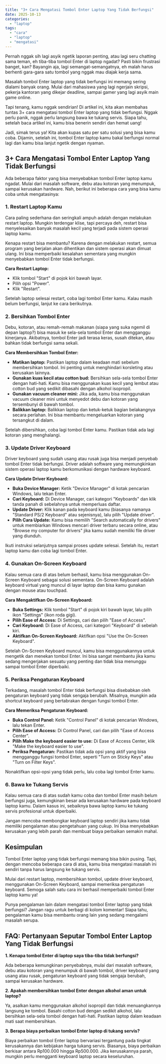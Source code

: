 ```yaml
---
title: "3+ Cara Mengatasi Tombol Enter Laptop Yang Tidak Berfungsi"
date: 2025-10-13
categories: 
  - "laptop"
tags: 
  - "cara"
  - "laptop"
  - "mengatasi"
---
```


Pernah nggak sih lagi asyik ngetik laporan penting, atau lagi seru chatting sama teman, eh tiba-tiba tombol Enter di laptop ngadat? Pasti bikin frustrasi banget, kan? Bayangin aja, lagi semangat-semangatnya, eh malah harus berhenti gara-gara satu tombol yang nggak mau diajak kerja sama.

Masalah tombol Enter laptop yang tidak berfungsi ini memang sering dialami banyak orang. Mulai dari mahasiswa yang lagi ngerjain skripsi, pekerja kantoran yang dikejar deadline, sampai gamer yang lagi asyik main game online.

Tapi tenang, kamu nggak sendirian! Di artikel ini, kita akan membahas tuntas 3+ cara mengatasi tombol Enter laptop yang tidak berfungsi. Nggak perlu panik, nggak perlu langsung bawa ke tukang servis. Siapa tahu, setelah baca artikel ini, kamu bisa benerin sendiri dan hemat uang!

Jadi, simak terus ya! Kita akan kupas satu per satu solusi yang bisa kamu coba. Dijamin, setelah ini, tombol Enter laptop kamu bakal berfungsi normal lagi dan kamu bisa lanjut ngetik dengan nyaman.

## 3+ Cara Mengatasi Tombol Enter Laptop Yang Tidak Berfungsi

Ada beberapa faktor yang bisa menyebabkan tombol Enter laptop kamu ngadat. Mulai dari masalah software, debu atau kotoran yang menumpuk, sampai kerusakan hardware. Nah, berikut ini beberapa cara yang bisa kamu coba untuk mengatasinya:

### 1\. Restart Laptop Kamu

Cara paling sederhana dan seringkali ampuh adalah dengan melakukan restart laptop. Mungkin terdengar klise, tapi percaya deh, restart bisa menyelesaikan banyak masalah kecil yang terjadi pada sistem operasi laptop kamu.

Kenapa restart bisa membantu? Karena dengan melakukan restart, semua program yang berjalan akan dihentikan dan sistem operasi akan dimuat ulang. Ini bisa memperbaiki kesalahan sementara yang mungkin menyebabkan tombol Enter tidak berfungsi.

**Cara Restart Laptop:**

- Klik tombol "Start" di pojok kiri bawah layar.
- Pilih opsi "Power".
- Klik "Restart".

Setelah laptop selesai restart, coba lagi tombol Enter kamu. Kalau masih belum berfungsi, lanjut ke cara berikutnya.

### 2\. Bersihkan Tombol Enter

Debu, kotoran, atau remah-remah makanan (siapa yang suka ngemil di depan laptop?) bisa masuk ke sela-sela tombol Enter dan mengganggu kinerjanya. Akibatnya, tombol Enter jadi terasa keras, susah ditekan, atau bahkan tidak berfungsi sama sekali.

**Cara Membersihkan Tombol Enter:**

- **Matikan laptop:** Pastikan laptop dalam keadaan mati sebelum membersihkan tombol. Ini penting untuk menghindari korsleting atau kerusakan lainnya.
- **Gunakan kuas kecil atau cotton bud:** Bersihkan sela-sela tombol Enter dengan hati-hati. Kamu bisa menggunakan kuas kecil yang lembut atau cotton bud yang sedikit dibasahi dengan alkohol isopropil.
- **Gunakan vacuum cleaner mini:** Jika ada, kamu bisa menggunakan vacuum cleaner mini untuk menyedot debu dan kotoran yang tersembunyi di bawah tombol.
- **Balikkan laptop:** Balikkan laptop dan ketuk-ketuk bagian belakangnya secara perlahan. Ini bisa membantu mengeluarkan kotoran yang tersangkut di dalam.

Setelah dibersihkan, coba lagi tombol Enter kamu. Pastikan tidak ada lagi kotoran yang menghalangi.

### 3\. Update Driver Keyboard

Driver keyboard yang sudah usang atau rusak juga bisa menjadi penyebab tombol Enter tidak berfungsi. Driver adalah software yang memungkinkan sistem operasi laptop kamu berkomunikasi dengan hardware keyboard.

**Cara Update Driver Keyboard:**

- **Buka Device Manager:** Ketik "Device Manager" di kotak pencarian Windows, lalu tekan Enter.
- **Cari Keyboard:** Di Device Manager, cari kategori "Keyboards" dan klik tanda panah di sebelahnya untuk memperluas daftar.
- **Update Driver:** Klik kanan pada keyboard kamu (biasanya namanya "Standard PS/2 Keyboard" atau sejenisnya), lalu pilih "Update driver".
- **Pilih Cara Update:** Kamu bisa memilih "Search automatically for drivers" untuk membiarkan Windows mencari driver terbaru secara online, atau "Browse my computer for drivers" jika kamu sudah memiliki file driver yang diunduh.

Ikuti instruksi selanjutnya sampai proses update selesai. Setelah itu, restart laptop kamu dan coba lagi tombol Enter.

### 4\. Gunakan On-Screen Keyboard

Kalau semua cara di atas belum berhasil, kamu bisa menggunakan On-Screen Keyboard sebagai solusi sementara. On-Screen Keyboard adalah keyboard virtual yang muncul di layar laptop dan bisa kamu gunakan dengan mouse atau touchpad.

**Cara Mengaktifkan On-Screen Keyboard:**

- **Buka Settings:** Klik tombol "Start" di pojok kiri bawah layar, lalu pilih ikon "Settings" (ikon roda gigi).
- **Pilih Ease of Access:** Di Settings, cari dan pilih "Ease of Access".
- **Cari Keyboard:** Di Ease of Access, cari kategori "Keyboard" di sebelah kiri.
- **Aktifkan On-Screen Keyboard:** Aktifkan opsi "Use the On-Screen Keyboard".

Setelah On-Screen Keyboard muncul, kamu bisa menggunakannya untuk mengetik dan menekan tombol Enter. Ini bisa sangat membantu jika kamu sedang mengerjakan sesuatu yang penting dan tidak bisa menunggu sampai tombol Enter diperbaiki.

### 5\. Periksa Pengaturan Keyboard

Terkadang, masalah tombol Enter tidak berfungsi bisa disebabkan oleh pengaturan keyboard yang tidak sengaja berubah. Misalnya, mungkin ada shortcut keyboard yang bertabrakan dengan fungsi tombol Enter.

**Cara Memeriksa Pengaturan Keyboard:**

- **Buka Control Panel:** Ketik "Control Panel" di kotak pencarian Windows, lalu tekan Enter.
- **Pilih Ease of Access:** Di Control Panel, cari dan pilih "Ease of Access Center".
- **Pilih Make the keyboard easier to use:** Di Ease of Access Center, klik "Make the keyboard easier to use".
- **Periksa Pengaturan:** Pastikan tidak ada opsi yang aktif yang bisa mengganggu fungsi tombol Enter, seperti "Turn on Sticky Keys" atau "Turn on Filter Keys".

Nonaktifkan opsi-opsi yang tidak perlu, lalu coba lagi tombol Enter kamu.

### 6\. Bawa ke Tukang Servis

Kalau semua cara di atas sudah kamu coba dan tombol Enter masih belum berfungsi juga, kemungkinan besar ada kerusakan hardware pada keyboard laptop kamu. Dalam kasus ini, sebaiknya bawa laptop kamu ke tukang servis profesional untuk diperbaiki.

Jangan mencoba membongkar keyboard laptop sendiri jika kamu tidak memiliki pengalaman atau pengetahuan yang cukup. Ini bisa menyebabkan kerusakan yang lebih parah dan membuat biaya perbaikan semakin mahal.

## Kesimpulan

Tombol Enter laptop yang tidak berfungsi memang bisa bikin pusing. Tapi, dengan mencoba beberapa cara di atas, kamu bisa mengatasi masalah ini sendiri tanpa harus langsung ke tukang servis.

Mulai dari restart laptop, membersihkan tombol, update driver keyboard, menggunakan On-Screen Keyboard, sampai memeriksa pengaturan keyboard. Semoga salah satu cara ini berhasil memperbaiki tombol Enter laptop kamu ya!

Punya pengalaman lain dalam mengatasi tombol Enter laptop yang tidak berfungsi? Jangan ragu untuk berbagi di kolom komentar! Siapa tahu, pengalaman kamu bisa membantu orang lain yang sedang mengalami masalah serupa.

## FAQ: Pertanyaan Seputar Tombol Enter Laptop Yang Tidak Berfungsi

**1\. Kenapa tombol Enter di laptop saya tiba-tiba tidak berfungsi?**

Ada beberapa kemungkinan penyebabnya, mulai dari masalah software, debu atau kotoran yang menumpuk di bawah tombol, driver keyboard yang usang atau rusak, pengaturan keyboard yang tidak sengaja berubah, sampai kerusakan hardware.

**2\. Apakah membersihkan tombol Enter dengan alkohol aman untuk laptop?**

Ya, asalkan kamu menggunakan alkohol isopropil dan tidak menuangkannya langsung ke tombol. Basahi cotton bud dengan sedikit alkohol, lalu bersihkan sela-sela tombol dengan hati-hati. Pastikan laptop dalam keadaan mati saat membersihkan.

**3\. Berapa biaya perbaikan tombol Enter laptop di tukang servis?**

Biaya perbaikan tombol Enter laptop bervariasi tergantung pada tingkat kerusakannya dan kebijakan harga tukang servis. Biasanya, biaya perbaikan berkisar antara Rp100.000 hingga Rp500.000. Jika kerusakannya parah, mungkin perlu mengganti keyboard laptop secara keseluruhan.
